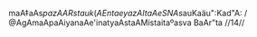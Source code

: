 maA‡aAs$pazAARstau k(AEntaeya zAItaAeSNAs$auKaäu":Kad"A: /
@AgAmaApaAiyanaAe'inatyaAstaAMistaitaºasva BaAr"ta //14//